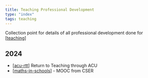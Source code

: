 ```yaml
---
title: Teaching Professional Development
type: "index"
tags: teaching 
---
```




Collection point for details of all professional development done for [[teaching]]

## 2024

- [[acu-rtt]] Return to Teaching through ACU
- [[maths-in-schools]] - MOOC from CSER


[//begin]: # "Autogenerated link references for markdown compatibility"
[teaching]: ../teaching "Teaching"
[acu-rtt]: ../RTT/acu-rtt "ACU's Return to Teaching course"
[maths-in-schools]: maths-in-schools "Maths in Schools Online: Year 7 - 10 course"
[//end]: # "Autogenerated link references"